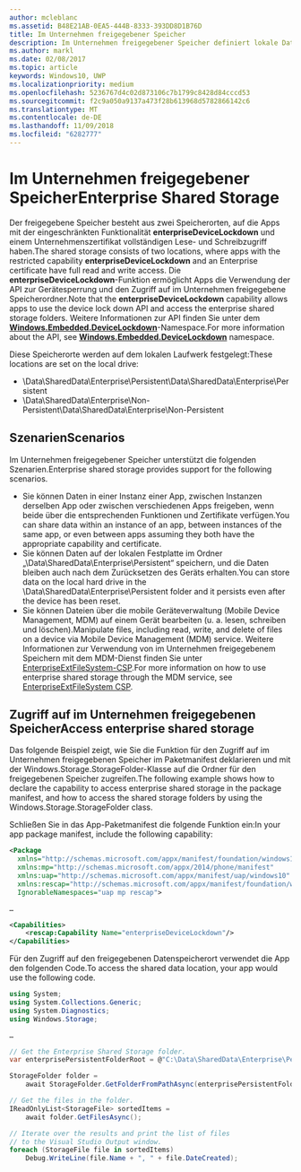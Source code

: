 ```yaml
---
author: mcleblanc
ms.assetid: B48E21AB-0EA5-444B-8333-393DD8D1B76D
title: Im Unternehmen freigegebener Speicher
description: Im Unternehmen freigegebener Speicher definiert lokale Datenspeicherorte für Branchenanwendungen zum Freigeben von Daten.
ms.author: markl
ms.date: 02/08/2017
ms.topic: article
keywords: Windows10, UWP
ms.localizationpriority: medium
ms.openlocfilehash: 5236767d4c02d873106c7b1799c8428d84cccd53
ms.sourcegitcommit: f2c9a050a9137a473f28b613968d5782866142c6
ms.translationtype: MT
ms.contentlocale: de-DE
ms.lasthandoff: 11/09/2018
ms.locfileid: "6282777"
---
```

# <a name="enterprise-shared-storage"></a><span data-ttu-id="30fc9-104">Im Unternehmen freigegebener Speicher</span><span class="sxs-lookup"><span data-stu-id="30fc9-104">Enterprise Shared Storage</span></span>

<span data-ttu-id="30fc9-105">Der freigegebene Speicher besteht aus zwei Speicherorten, auf die Apps mit der eingeschränkten Funktionalität **enterpriseDeviceLockdown** und einem Unternehmenszertifikat vollständigen Lese- und Schreibzugriff haben.</span><span class="sxs-lookup"><span data-stu-id="30fc9-105">The shared storage consists of two locations, where apps with the restricted capability  **enterpriseDeviceLockdown** and an Enterprise certificate have full read and write access.</span></span> <span data-ttu-id="30fc9-106">Die **enterpriseDeviceLockdown**-Funktion ermöglicht Apps die Verwendung der API zur Gerätesperrung und den Zugriff auf im Unternehmen freigegebene Speicherordner.</span><span class="sxs-lookup"><span data-stu-id="30fc9-106">Note that the **enterpriseDeviceLockdown** capability allows apps to use the device lock down API and access the enterprise shared storage folders.</span></span> <span data-ttu-id="30fc9-107">Weitere Informationen zur API finden Sie unter dem [**Windows.Embedded.DeviceLockdown**](http://go.microsoft.com/fwlink/?LinkId=699331)-Namespace.</span><span class="sxs-lookup"><span data-stu-id="30fc9-107">For more information about the API, see [**Windows.Embedded.DeviceLockdown**](http://go.microsoft.com/fwlink/?LinkId=699331) namespace.</span></span>  

<span data-ttu-id="30fc9-108">Diese Speicherorte werden auf dem lokalen Laufwerk festgelegt:</span><span class="sxs-lookup"><span data-stu-id="30fc9-108">These locations are set on the local drive:</span></span>
- <span data-ttu-id="30fc9-109">\Data\SharedData\Enterprise\Persistent</span><span class="sxs-lookup"><span data-stu-id="30fc9-109">\Data\SharedData\Enterprise\Persistent</span></span>
- <span data-ttu-id="30fc9-110">\Data\SharedData\Enterprise\Non-Persistent</span><span class="sxs-lookup"><span data-stu-id="30fc9-110">\Data\SharedData\Enterprise\Non-Persistent</span></span>

## <a name="scenarios"></a><span data-ttu-id="30fc9-111">Szenarien</span><span class="sxs-lookup"><span data-stu-id="30fc9-111">Scenarios</span></span>

<span data-ttu-id="30fc9-112">Im Unternehmen freigegebener Speicher unterstützt die folgenden Szenarien.</span><span class="sxs-lookup"><span data-stu-id="30fc9-112">Enterprise shared storage provides support for the following scenarios.</span></span>

- <span data-ttu-id="30fc9-113">Sie können Daten in einer Instanz einer App, zwischen Instanzen derselben App oder zwischen verschiedenen Apps freigeben, wenn beide über die entsprechenden Funktionen und Zertifikate verfügen.</span><span class="sxs-lookup"><span data-stu-id="30fc9-113">You can share data within an instance of an app, between instances of the same app, or even between apps assuming they both have the appropriate capability and certificate.</span></span>
- <span data-ttu-id="30fc9-114">Sie können Daten auf der lokalen Festplatte im Ordner „\Data\SharedData\Enterprise\Persistent“ speichern, und die Daten bleiben auch nach dem Zurücksetzen des Geräts erhalten.</span><span class="sxs-lookup"><span data-stu-id="30fc9-114">You can store data on the local hard drive in the \Data\SharedData\Enterprise\Persistent folder and it persists even after the device has been reset.</span></span>
- <span data-ttu-id="30fc9-115">Sie können Dateien über die mobile Geräteverwaltung (Mobile Device Management, MDM) auf einem Gerät bearbeiten (u. a. lesen, schreiben und löschen).</span><span class="sxs-lookup"><span data-stu-id="30fc9-115">Manipulate files, including read, write, and delete of files on a device via Mobile Device Management (MDM) service.</span></span> <span data-ttu-id="30fc9-116">Weitere Informationen zur Verwendung von im Unternehmen freigegebenem Speichern mit dem MDM-Dienst finden Sie unter [EnterpriseExtFileSystem-CSP](http://go.microsoft.com/fwlink/?LinkId=699333).</span><span class="sxs-lookup"><span data-stu-id="30fc9-116">For more information on how to use enterprise shared storage through the MDM service, see [EnterpriseExtFileSystem CSP](http://go.microsoft.com/fwlink/?LinkId=699333).</span></span>

## <a name="access-enterprise-shared-storage"></a><span data-ttu-id="30fc9-117">Zugriff auf im Unternehmen freigegebenen Speicher</span><span class="sxs-lookup"><span data-stu-id="30fc9-117">Access enterprise shared storage</span></span>

<span data-ttu-id="30fc9-118">Das folgende Beispiel zeigt, wie Sie die Funktion für den Zugriff auf im Unternehmen freigegebenen Speicher im Paketmanifest deklarieren und mit der Windows.Storage.StorageFolder-Klasse auf die Ordner für den freigegebenen Speicher zugreifen.</span><span class="sxs-lookup"><span data-stu-id="30fc9-118">The following example shows how to declare the capability to access enterprise shared storage in the package manifest, and how to access the shared storage folders by using the Windows.Storage.StorageFolder class.</span></span>

<span data-ttu-id="30fc9-119">Schließen Sie in das App-Paketmanifest die folgende Funktion ein:</span><span class="sxs-lookup"><span data-stu-id="30fc9-119">In your app package manifest, include the following capability:</span></span>

```xml
<Package
  xmlns="http://schemas.microsoft.com/appx/manifest/foundation/windows10"
  xmlns:mp="http://schemas.microsoft.com/appx/2014/phone/manifest"
  xmlns:uap="http://schemas.microsoft.com/appx/manifest/uap/windows10"
  xmlns:rescap="http://schemas.microsoft.com/appx/manifest/foundation/windows10/restrictedcapabilities"
  IgnorableNamespaces="uap mp rescap">

…

<Capabilities>
    <rescap:Capability Name="enterpriseDeviceLockdown"/>
</Capabilities>
```

<span data-ttu-id="30fc9-120">Für den Zugriff auf den freigegebenen Datenspeicherort verwendet die App den folgenden Code.</span><span class="sxs-lookup"><span data-stu-id="30fc9-120">To access the shared data location, your app would use the following code.</span></span>

```csharp
using System;
using System.Collections.Generic;
using System.Diagnostics;
using Windows.Storage;

…

// Get the Enterprise Shared Storage folder.
var enterprisePersistentFolderRoot = @"C:\Data\SharedData\Enterprise\Persistent";

StorageFolder folder =
    await StorageFolder.GetFolderFromPathAsync(enterprisePersistentFolderRoot);

// Get the files in the folder.
IReadOnlyList<StorageFile> sortedItems =
    await folder.GetFilesAsync();

// Iterate over the results and print the list of files
// to the Visual Studio Output window.
foreach (StorageFile file in sortedItems)
    Debug.WriteLine(file.Name + ", " + file.DateCreated);
```

